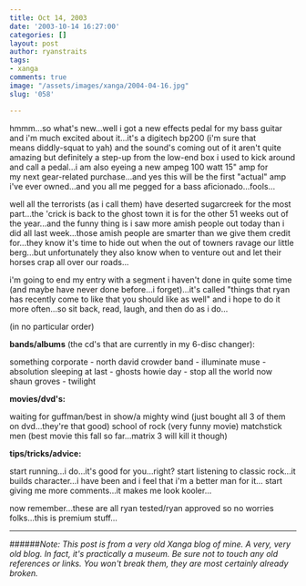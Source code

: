 ```yaml
---
title: Oct 14, 2003
date: '2003-10-14 16:27:00'
categories: []
layout: post
author: ryanstraits
tags:
- xanga
comments: true
image: "/assets/images/xanga/2004-04-16.jpg"
slug: '058'

---
```

hmmm...so what's new...well i got a new effects pedal for my bass guitar and i'm much excited about it...it's a digitech bp200 (i'm sure that means diddly-squat to yah) and the sound's coming out of it aren't quite amazing but definitely a step-up from the low-end box i used to kick around and call a pedal...i am also eyeing a new ampeg 100 watt 15" amp for my next gear-related purchase...and yes this will be the first "actual" amp i've ever owned...and you all me pegged for a bass aficionado...fools...

<!-- break -->

well all the terrorists (as i call them) have deserted sugarcreek for the most part...the 'crick is back to the ghost town it is for the other 51 weeks out of the year...and the funny thing is i saw more amish people out today than i did all last week...those amish people are smarter than we give them credit for...they know it's time to hide out when the out of towners ravage our little berg...but unfortunately they also know when to venture out and let their horses crap all over our roads...

i'm going to end my entry with a segment i haven't done in quite some time (and maybe have never done before...i forget)...it's called "things that ryan has recently come to like that you should like as well" and i hope to do it more often...so sit back, read, laugh, and then do as i do...

(in no particular order)

<strong>bands/albums</strong> (the cd's that are currently in my 6-disc changer):

something corporate - north
david crowder band - illuminate
muse - absolution
sleeping at last - ghosts
howie day - stop all the world now
shaun groves - twilight

<strong>movies/dvd's:</strong>

waiting for guffman/best in show/a mighty wind (just bought all 3 of them on dvd...they're that good)
school of rock (very funny movie)
matchstick men (best movie this fall so far...matrix 3 will kill it though)

<strong>tips/tricks/advice:</strong>

start running...i do...it's good for you...right?
start listening to classic rock...it builds character...i have been and i feel that i'm a better man for it...
start giving me more comments...it makes me look kooler...

now remember...these are all ryan tested/ryan approved so no worries folks...this is premium stuff...

---

######*Note: This post is from a very old Xanga blog of mine. A very, very old blog. In fact, it's practically a museum. Be sure not to touch any old references or links. You won't break them, they are most certainly already broken.*